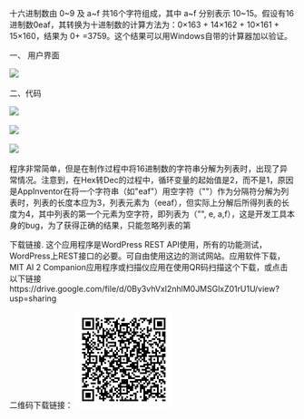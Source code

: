 十六进制数由 0~9 及 a~f 共16个字符组成，其中 a~f 分别表示 10~15。假设有16进制数0eaf，其转换为十进制数的计算方法为：0×163 + 14×162 + 10×161 + 15×160，结果为 0+ =3759。这个结果可以用Windows自带的计算器加以验证。

一、	用户界面

![](/図1.png)

二、代码

![](/図2.png)

![](/図3.png)

![](/図4.png)


程序非常简单，但是在制作过程中将16进制数的字符串分解为列表时，出现了异常情况。注意到，在Hex转Dec的过程中，循环变量的起始值是2，而不是1，原因是AppInventor在将一个字符串（如"eaf"）用空字符（""）作为分隔符分解为列表时，列表的长度本应为3，列表元素为（eeaf），但实际上分解后所得列表的长度为4，其中列表的第一个元素为空字符，即列表为（"", e, a,f），这是开发工具本身的bug，为了获得正确的结果，只能忽略列表的第


下载链接. 这个应用程序是WordPress REST API使用，所有的功能测试，WordPress上REST接口的必要。可自由使用这边的测试网站。应用软件下载，MIT AI 2 Companion应用程序或扫描仪应用在使用QR码扫描这个下载，或点击以下链接https://drive.google.com/file/d/0By3vhVxl2nhlM0JMSGlxZ01rU1U/view?usp=sharing


二维码下载链接：
![](/333.png)

